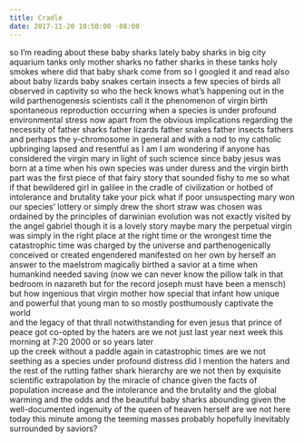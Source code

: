 ```yaml
---
title: Cradle
date: 2017-11-20 10:50:00 -08:00
---
```


so I’m reading about these baby sharks lately
baby sharks in big city aquarium tanks    only mother sharks        no father sharks in these tanks
holy smokes where did that baby shark come from    so I googled it and read also about
baby lizards baby snakes certain insects a few species of birds 
all observed in captivity         so who the heck knows what’s happening out in the wild
parthenogenesis    scientists call it 
the phenomenon of virgin birth       spontaneous reproduction     occurring   when a species is 
under profound environmental stress
now apart from the obvious implications regarding the necessity of father sharks
father lizards father snakes father insects fathers    and perhaps the y-chromosome in general 
and with a nod to my catholic upbringing       lapsed and resentful as I am
I am wondering if anyone has considered the virgin mary in light of such science 
since baby jesus was born at a time when his own species was under duress
and the virgin birth part     was the first piece of that fairy story    that sounded fishy to me so 
what if 
that bewildered girl in galilee in the cradle of civilization or hotbed of 
intolerance and brutality     take your pick          what if poor unsuspecting mary
won our species’ lottery    or simply drew the short straw         was chosen was 
ordained by the principles of        darwinian evolution
was not exactly    visited      by the 
angel gabriel though it is a lovely story 
maybe mary the perpetual virgin was simply in the right place 
at the right time or the wrongest time the catastrophic time
was charged by the universe and
parthenogenically conceived   or created   engendered    manifested        on her own
by herself        an answer to the maelstrom
magically birthed a savior at a time when humankind needed saving
(now we can never know the pillow talk in that bedroom in nazareth     but for the record   joseph 
must have been a mensch)
but how ingenious that virgin mother how special that infant how unique and powerful that young man 
to so     mostly posthumously       captivate the world      
and the legacy of that thrall notwithstanding
for even jesus      that prince of peace     got co-opted by the haters
    are we     not     just last year next week this morning at 7:20     2000 or so years later          
up the creek without a paddle     again       in catastrophic times
are we not seething as a species under profound distress   did I mention the haters
 and the rest of the         rutting    father shark  hierarchy
are we not       then        by exquisite scientific extrapolation    by the miracle of chance
given the facts of population increase        and the intolerance and the brutality
and the global warming and the odds and the beautiful baby sharks abounding
given the well-documented ingenuity           of the queen of heaven herself
are we not here today    this minute    among the teeming masses
probably                        hopefully              inevitably
surrounded by saviors?
